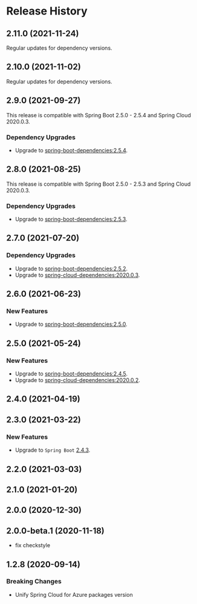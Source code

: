 # Release History

## 2.11.0 (2021-11-24)

Regular updates for dependency versions.

## 2.10.0 (2021-11-02)
Regular updates for dependency versions.

## 2.9.0 (2021-09-27)
This release is compatible with Spring Boot 2.5.0 - 2.5.4 and Spring Cloud 2020.0.3.
### Dependency Upgrades
- Upgrade to [spring-boot-dependencies:2.5.4](https://repo.maven.apache.org/maven2/org/springframework/boot/spring-boot-dependencies/2.5.4/spring-boot-dependencies-2.5.4.pom).


## 2.8.0 (2021-08-25)
This release is compatible with Spring Boot 2.5.0 - 2.5.3 and Spring Cloud 2020.0.3.
### Dependency Upgrades
- Upgrade to [spring-boot-dependencies:2.5.3](https://repo.maven.apache.org/maven2/org/springframework/boot/spring-boot-dependencies/2.5.3/spring-boot-dependencies-2.5.3.pom).


## 2.7.0 (2021-07-20)
### Dependency Upgrades
- Upgrade to [spring-boot-dependencies:2.5.2](https://repo.maven.apache.org/maven2/org/springframework/boot/spring-boot-dependencies/2.5.2/spring-boot-dependencies-2.5.2.pom).
- Upgrade to [spring-cloud-dependencies:2020.0.3](https://repo.maven.apache.org/maven2/org/springframework/cloud/spring-cloud-dependencies/2020.0.3/spring-cloud-dependencies-2020.0.3.pom).

## 2.6.0 (2021-06-23)
### New Features
- Upgrade to [spring-boot-dependencies:2.5.0](https://repo.maven.apache.org/maven2/org/springframework/boot/spring-boot-dependencies/2.5.0/spring-boot-dependencies-2.5.0.pom).

## 2.5.0 (2021-05-24)
### New Features
- Upgrade to [spring-boot-dependencies:2.4.5](https://repo.maven.apache.org/maven2/org/springframework/boot/spring-boot-dependencies/2.4.5/spring-boot-dependencies-2.4.5.pom).
- Upgrade to [spring-cloud-dependencies:2020.0.2](https://repo.maven.apache.org/maven2/org/springframework/cloud/spring-cloud-dependencies/2020.0.2/spring-cloud-dependencies-2020.0.2.pom).



## 2.4.0 (2021-04-19)


## 2.3.0 (2021-03-22)
### New Features
- Upgrade to `Spring Boot` [2.4.3](https://github.com/spring-projects/spring-boot/releases/tag/v2.4.3).

## 2.2.0 (2021-03-03)


## 2.1.0 (2021-01-20)


## 2.0.0 (2020-12-30)

## 2.0.0-beta.1 (2020-11-18)
- fix checkstyle

## 1.2.8 (2020-09-14)
### Breaking Changes
- Unify Spring Cloud for Azure packages version

